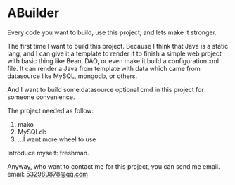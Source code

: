 # ABuilder
Every code you want to build, use this project, and lets make it stronger.

The first time I want to build this project. Because I think that Java is a static lang, and I can give it a template to render it to finish a simple web project with basic thing like Bean, DAO, or even make it build a configuration xml file.
It can render a Java from template with data which came from datasource like MySQL, mongodb, or others.

And I want to build some datasource optional cmd in this project for someone convenience. 

The project needed as follow:
1. mako
2. MySQLdb
3. ...I want more wheel to use

Introduce myself: freshman.

Anyway, who want to contact me for this project, you can send me email. 
email: 532980878@qq.com
